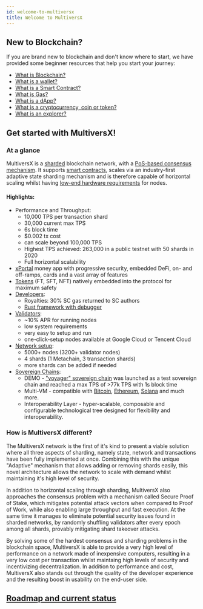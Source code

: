 ```yaml
---
id: welcome-to-multiversx
title: Welcome to MultiversX
---
```


[comment]: # (mx-abstract)

## **New to Blockchain?**

If you are brand new to blockchain and don't know where to start, we have provided some beginner resources that help you start your journey:

 - [What is Blockchain?](https://www.youtube.com/watch?v=tv6OBimIX98&list=PLQVcheGWwBRWFjgEGLx1Fv2qF_6UVpSXX)
 - [What is a wallet?](/wallet/overview)
 - [What is a Smart Contract?](https://youtu.be/BALVrahGeJ8?si=CaCyHlQF14CD2e01)
 - [What is Gas?](/developers/gas-and-fees/overview)
 - [What is a dApp?](https://www.youtube.com/watch?v=CQRO3YKQoFQ)
 - [What is a cryptocurrency, coin or token?](https://www.youtube.com/watch?v=kyPMo6LPMc4)
 - [What is an explorer?](https://youtu.be/tv6OBimIX98?si=CVvlHv4TyalQzKHt&t=1452)

## **Get started with MultiversX!**

### **At a glance**

MultiversX is a [sharded](/learn/sharding) blockchain network, with a [PoS-based consensus mechanism](/learn/consensus). It supports [smart contracts](/developers/smart-contracts), scales via an industry-first adaptive state sharding mechanism and is therefore capable of horizontal scaling whilst having [low-end hardware requirements](/validators/system-requirements) for nodes.

#### **Highlights:**

 - Performance and Throughput:
   - 10,000 TPS per transaction shard
   - 30,000 current max TPS
   - 6s block time
   - $0.002 tx cost
   - can scale beyond 100,000 TPS
   - Highest TPS achieved: 263,000 in a public testnet with 50 shards in 2020
   - Full horizontal scalability
 - [xPortal](https://xportal.com) money app with progressive security, embedded DeFi, on- and off-ramps, cards and a vast array of features
 - [Tokens](/tokens/fungible-tokens) (FT, SFT, NFT) natively embedded into the protocol for maximum safety
 - [Developers](/developers/overview):
   - Royalties: 30% SC gas returned to SC authors
   - [Rust framework with debugger](/developers/smart-contracts)
 - [Validators](/validators/overview):
   - ~10% APR for running nodes
   - low system requirements
   - very easy to setup and run
   - one-click-setup nodes available at Google Cloud or Tencent Cloud
 - [Network setup](https://explorer.multiversx.com/validators):
   - 5000+ nodes (3200+ validator nodes)
   - 4 shards (1 Metachain, 3 transaction shards)
   - more shards can be added if needed
 - [Sovereign Chains](/sovereign/overview):
   - DEMO - ["voyager" sovereign chain](https://explorer.voyager1.dev/) was launched as a test sovereign chain and reached a max TPS of >77k TPS with 1s block time
   - Multi-VM - compatible with [Bitcoin](https://cdn.prod.website-files.com/6597cc7be68d63ec0c8ce338/664f6e01f2dd839286e20536_BitcoinX-litepaper.pdf), [Ethereum](https://cdn.prod.website-files.com/6597cc7be68d63ec0c8ce338/664f6e03efeeeb4e8c2efaf8_EthereumX-litepaper.pdf), [Solana](https://cdn.prod.website-files.com/6597cc7be68d63ec0c8ce338/664f6e026748935c069bd7a5_SolanaX-litepaper.pdf) and much more.
   - Interoperability Layer - hyper-scalable, composable and configurable technological tree designed for flexibility and interoperability. 

### **How is MultiversX different?**

The MultiversX network is the first of it's kind to present a viable solution where all three aspects of sharding, namely state, network and transactions have been fully implemented at once. Combining this with the unique "Adaptive" mechanism that allows adding or removing shards easily, this novel architecture allows the network to scale with demand whilst maintaining it's high level of security.

In addition to horizontal scaling through sharding, MultiversX also approaches the consensus problem with a mechanism called Secure Proof of Stake, which mitigates potential attack vectors when compared to Proof of Work, while also enabling large throughput and fast execution. At the same time it manages to eliminate potential security issues found in sharded networks, by randomly shuffling validators after every epoch among all shards, provably mitigating shard takeover attacks. 

By solving some of the hardest consensus and sharding problems in the blockchain space, MultiversX is able to provide a very high level of performance on a network made of inexpensive computers, resulting in a very low cost per transaction whilst maintaing high levels of security and incentivizing decentralization. In addition to performance and cost, MultiversX also stands out through the quality of the developer experience and the resulting boost in usability on the end-user side.

[comment]: # (mx-context-auto)

## [**Roadmap and current status**](https://multiversx.com/roadmap)
